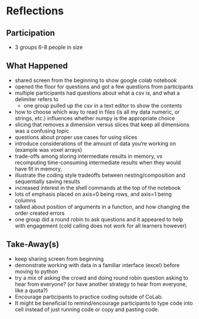 # Reflections

## Participation

- 3 groups 6-8 people in size

## What Happened

- shared screen from the beginning to show google colab notebook
- opened the floor for questions and got a few questions from
  participants
- multiple participants had questions about what a csv is, and what a delimiter
  refers to
  - one group pulled up the csv in a text editor to show the contents
- how to choose which way to read in files
  (is all my data numeric, or strings, etc.)
  influences whether numpy is the appropriate choice
- slicing that removes a dimension versus slices that keep all dimensions was
  a confusing topic
- questions about proper use cases for using slices
- introduce considerations of the amount of data you’re working on
  (example was voxel arrays)
- trade-offs among storing intermediate results in memory, vs recomputing
  time-consuming intermediate results when they would have fit in memory,
- illustrate the coding style tradeoffs between nesting/composition
  and sequentially saving results
- increased interest in the shell commands at the top of the notebook
- lots of emphasis placed on axis=0 being rows, and axis=1 being columns
- talked about position of arguments in a function, and how
  changing the order created errors
- one group did a round robin to ask questions and it appeared
  to help with engagement (cold calling does not work for all learners however)

## Take-Away(s)

- keep sharing screen from beginning
- demonstrate working with data in a familiar interface (excel)
  before moving to python
- try a mix of asking the crowd and doing round robin question asking
  to hear from everyone? (or have another strategy to hear from everyone,
  like a quota?)
- Encourage participants to practice coding outside of CoLab.
- It might be beneficial to remind/encourage participants to type code into cell instead of just running code or copy and pasting code.
